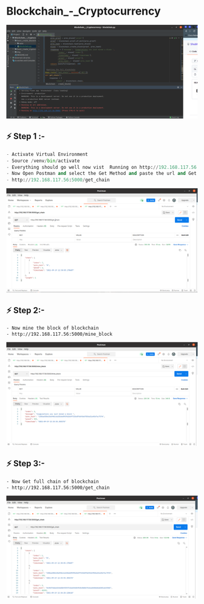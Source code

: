 # Blockchain_-_Cryptocurrency
![blockchain.png](https://github.com/Shubhamkhapra/Blockchain_-_Cryptocurrency/blob/b8cdd635fa5c21b7e0c9079fd281ca9c5bc160c6/img/blockchain.png)


## ⚡ Step 1 :- 
```python
- Activate Virtual Environment
- Source /venv/bin/activate
- Everything should go well now vist  Running on http://192.168.117.56:5000/
- Now Open Postman and select the Get Method and paste the url and Get Blockchain
- http://192.168.117.56:5000/get_chain
```
![get_chain.png](https://github.com/Shubhamkhapra/Blockchain_-_Cryptocurrency/blob/887615765994bec8ee836f9ae1e1116d38f4117f/img/get_chain.png)

## ⚡ Step 2:-
```
- Now mine the block of blockchain
- http://192.168.117.56:5000/mine_block
```
![mine_block.png](https://github.com/Shubhamkhapra/Blockchain_-_Cryptocurrency/blob/887615765994bec8ee836f9ae1e1116d38f4117f/img/mine_block.png)


## ⚡ Step 3:-
```
- Now Get full chain of blockchain
- http://192.168.117.56:5000/get_chain
```
![fullchain.png](https://github.com/Shubhamkhapra/Blockchain_-_Cryptocurrency/blob/887615765994bec8ee836f9ae1e1116d38f4117f/img/fullchain.png)

